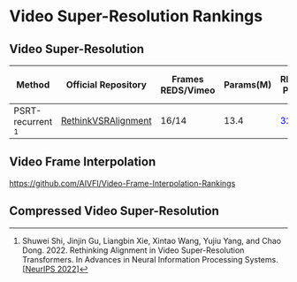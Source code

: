 # Video Super-Resolution Rankings

## Video Super-Resolution

| Method               | Official Repository                                                                       | Frames REDS/Vimeo |Params(M)| REDS4 PSNR                    | REDS4 SSIM                     | Vimeo-90K-T PSNR | Vimeo-90K-T SSIM | Vid4 PSNR                    | Vid4 SSIM                     |
|----------------------|-------------------------------------------------------------------------------------------|---|---|-------------------------------|--------------------------------|------------------|------------------|------------------------------|-------------------------------|
| PSRT-recurrent [^1] | [RethinkVSRAlignment](https://github.com/XPixelGroup/RethinkVSRAlignment)| 16/14      |13.4| <font color=Blue>32.72</font> | <font color=blue>0.9106</font> |<font color=red>38.27</font>|<font color=red>0.9536</font>| <font color=red>28.07</font> | <font color=red>0.8485</font> |

## Video Frame Interpolation

https://github.com/AIVFI/Video-Frame-Interpolation-Rankings

## Compressed Video Super-Resolution

[^1]: Shuwei Shi, Jinjin Gu, Liangbin Xie, Xintao Wang, Yujiu Yang, and Chao Dong. 2022. Rethinking Alignment in Video Super-Resolution Transformers. In Advances in Neural Information Processing Systems. [[NeurIPS 2022]](https://openreview.net/pdf?id=NgIf3FpcHie)

